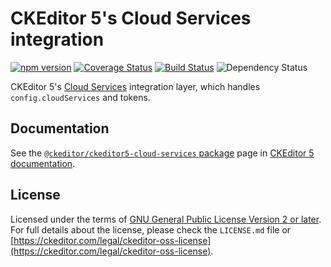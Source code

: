 CKEditor 5's Cloud Services integration
=======================================

[![npm version](https://badge.fury.io/js/%40ckeditor%2Fckeditor5-cloud-services.svg)](https://www.npmjs.com/package/@ckeditor/ckeditor5-cloud-services)
[![Coverage Status](https://coveralls.io/repos/github/ckeditor/ckeditor5/badge.svg?branch=master)](https://coveralls.io/github/ckeditor/ckeditor5?branch=master)
[![Build Status](https://travis-ci.com/ckeditor/ckeditor5.svg?branch=master)](https://app.travis-ci.com/github/ckeditor/ckeditor5)
![Dependency Status](https://img.shields.io/librariesio/release/npm/ckeditor5)

CKEditor 5's [Cloud Services](https://ckeditor.com/ckeditor-cloud-services/) integration layer, which handles `config.cloudServices` and tokens.

## Documentation

See the [`@ckeditor/ckeditor5-cloud-services` package](https://ckeditor.com/docs/ckeditor5/latest/api/cloud-services.html) page in [CKEditor 5 documentation](https://ckeditor.com/docs/ckeditor5/latest/).

## License

Licensed under the terms of [GNU General Public License Version 2 or later](http://www.gnu.org/licenses/gpl.html). For full details about the license, please check the `LICENSE.md` file or [https://ckeditor.com/legal/ckeditor-oss-license](https://ckeditor.com/legal/ckeditor-oss-license).
